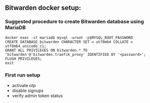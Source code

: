 ## Bitwarden docker setup:

### Suggested procedure to create Bitwarden database using MariaDB

```
docker exec -it mariadb mysql -uroot -p$MYSQL_ROOT_PASSWORD
CREATE DATABASE bitwarden CHARACTER SET = utf8mb4 COLLATE = utf8mb4_unicode_ci;
GRANT ALL PRIVILEGES ON bitwarden.* TO 'bitwarden'@'bitwarden.traefik_proxy' IDENTIFIED BY '<password>';
FLUSH PRIVILEGES;
exit
```

### First run setup

- activate otp
- disable signups
- verify admin token status
